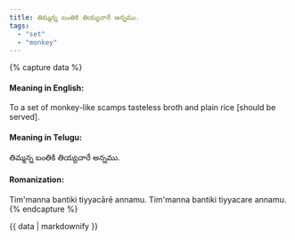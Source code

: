 ```yaml
---
title: తిమ్మన్న బంతికి తియ్యచారే అన్నము.
tags:
  - "set"
  - "monkey"
---
```


{% capture data %}
#### Meaning in English:
To a set of monkey-like scamps tasteless broth and plain rice [should be served].

#### Meaning in Telugu:
తిమ్మన్న బంతికి తియ్యచారే అన్నము.

#### Romanization:
Tim'manna bantiki tiyyacārē annamu.
Tim'manna bantiki tiyyacare annamu.
{% endcapture %}

{{ data | markdownify }}


